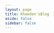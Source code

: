 ```yaml
---
layout: page
title: Khaoden'sBlog
aside: false
sidebar: false
---
```


<script setup>
import { defineAsyncComponent } from 'vue'
const Blog = defineAsyncComponent(() => 
  import('./.vitepress/theme/components/Blog.vue')
)
</script>

<ClientOnly>
  <Blog />
</ClientOnly> 